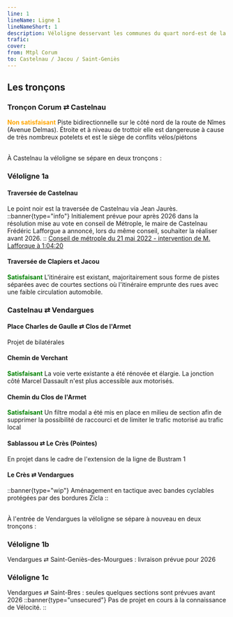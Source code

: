 ```yaml
---
line: 1
lineName: Ligne 1
lineNameShort: 1
description: Véloligne desservant les communes du quart nord-est de la métropole
trafic:
cover:
from: Mtpl Corum
to: Castelnau / Jacou / Saint-Geniès
---
```


## Les tronçons

### Tronçon Corum ⇄ Castelnau

<span style="color:orange;font-weight:bold">Non satisfaisant</span> Piste bidirectionnelle sur le côté nord de la route de Nîmes (Avenue Delmas). Étroite et à niveau de trottoir elle est dangereuse à cause de très nombreux potelets et est le siège de conflits vélos/piétons

<br>À Castelnau la véloligne se sépare en deux tronçons :

### Véloligne 1a

#### Traversée de Castelnau

Le point noir est la traversée de Castelnau via Jean Jaurès.
::banner{type="info"}
Initialement prévue pour après 2026 dans la résolution mise au vote en conseil de Métrople, le maire de Castelnau Frédéric Lafforgue a annoncé, lors du même conseil, souhaiter la réaliser avant 2026.
::
<a href="https://www.synople.tv/Montpellier3M/2022/vodC3M_220531.php">Conseil de métrople du 21 mai 2022 - intervention de M. Lafforque à 1:04:20</a>

#### Traversée de Clapiers et Jacou

<span style="color:green;font-weight:bold">Satisfaisant</span>
L'itinéraire est existant, majoritairement sous forme de pistes séparées avec de courtes sections où l'itinéraire emprunte des rues avec une faible circulation automobile.


### Castelnau ⇄ Vendargues

#### Place Charles de Gaulle ⇄ Clos de l'Armet

Projet de bilatérales

#### Chemin de Verchant

<span style="color:green;font-weight:bold">Satisfaisant</span> La voie verte existante a été rénovée et élargie. La jonction côté Marcel Dassault n'est plus accessible aux motorisés.

#### Chemin du Clos de l'Armet

<span style="color:green;font-weight:bold">Satisfaisant</span> Un filtre modal a été mis en place en milieu de section afin de supprimer la possibilité de raccourci et de limiter le trafic motorisé au trafic local

#### Sablassou ⇄ Le Crès (Pointes)

En projet dans le cadre de l'extension de la ligne de Bustram 1

#### Le Crès ⇄ Vendargues

::banner{type="wip"}
Aménagement en tactique avec bandes cyclables protégées par des bordures Zicla
::

<br>À l'entrée de Vendargues la véloligne se sépare à nouveau en deux tronçons :

### Véloligne 1b

Vendargues ⇄ Saint-Geniès-des-Mourgues : livraison prévue pour 2026

### Véloligne 1c

Vendargues ⇄ Saint-Bres  : seules quelques sections sont prévues avant 2026
::banner{type="unsecured"}
Pas de projet en cours à la connaissance de Vélocité.
::